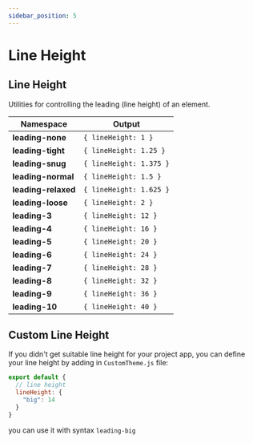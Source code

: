 ```yaml
---
sidebar_position: 5
---
```


# Line Height

## Line Height
Utilities for controlling the leading (line height) of an element.

Namespace | Output
--------- | ------
**leading-none** | `{ lineHeight: 1 }`
**leading-tight** | `{ lineHeight: 1.25 }`
**leading-snug** | `{ lineHeight: 1.375 }`
**leading-normal** | `{ lineHeight: 1.5 }`
**leading-relaxed** | `{ lineHeight: 1.625 }`
**leading-loose** | `{ lineHeight: 2 }`
**leading-3** | `{ lineHeight: 12 }`
**leading-4** | `{ lineHeight: 16 }`
**leading-5** | `{ lineHeight: 20 }`
**leading-6** | `{ lineHeight: 24 }`
**leading-7** | `{ lineHeight: 28 }`
**leading-8** | `{ lineHeight: 32 }`
**leading-9** | `{ lineHeight: 36 }`
**leading-10** | `{ lineHeight: 40 }`

## Custom Line Height
If you didn't get suitable line height for your project app, you can define your line height by adding in `CustomTheme.js` file:
```javascript
export default {
  // line height
  lineHeight: {
    "big": 14
  }
}
```
you can use it with syntax `leading-big`